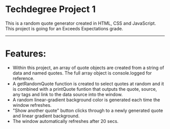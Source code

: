# Techdegree Project 1

This is a random quote generator created in HTML, CSS and JavaScript. This project is going for an Exceeds Expectations grade.
______________
# Features: 
* Within this project, an  array of quote objects are created from a string of data and named quotes. The full array object is console.logged for reference.
* A getRandomQuote function is created to select quotes at random and it is combined with a printQuote funtion that outputs the quote, source, any tags and link to the data source into the window.
* A random linear-gradient background color is generated each time the window refreshes.
* "Show another quote" button clicks through to a newly generated quote and linear gradient background.
* The window automatically refreshes after 20 secs.